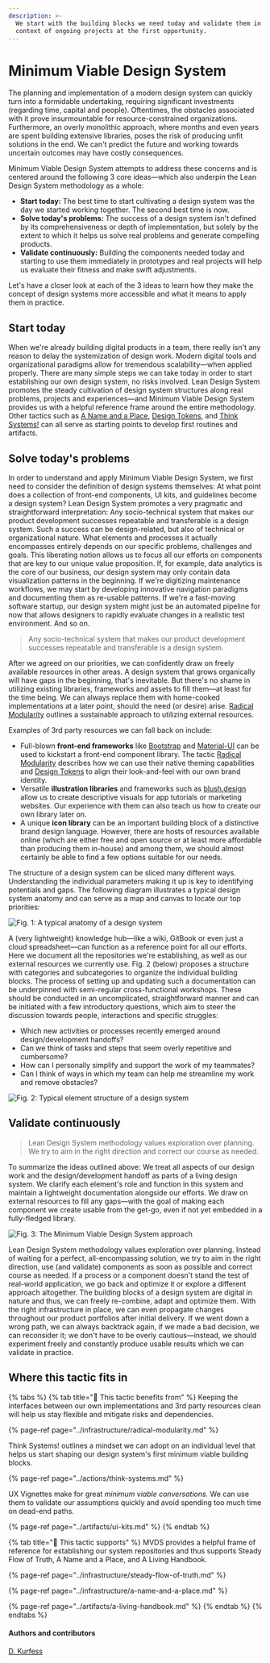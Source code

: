 ```yaml
---
description: >-
  We start with the building blocks we need today and validate them in the the
  context of ongoing projects at the first opportunity.
---
```


# Minimum Viable Design System

The planning and implementation of a modern design system can quickly turn into a formidable undertaking, requiring significant investments \(regarding time, capital and people\). Oftentimes, the obstacles associated with it prove insurmountable for resource-constrained organizations. Furthermore, an overly monolithic approach, where months and even years are spent building extensive libraries, poses the risk of producing unfit solutions in the end. We can't predict the future and working towards uncertain outcomes may have costly consequences.

Minimum Viable Design System attempts to address these concerns and is centered around the following 3 core ideas—which also underpin the Lean Design System methodology as a whole:

* **Start today:** The best time to start cultivating a design system was the day we started working together. The second best time is now.
* **Solve today's problems:** The success of a design system isn't defined by its comprehensiveness or depth of implementation, but solely by the extent to which it helps us solve real problems and generate compelling products.
* **Validate continuously:** Building the components needed today and starting to use them immediately in prototypes and real projects will help us evaluate their fitness and make swift adjustments.

Let's have a closer look at each of the 3 ideas to learn how they make the concept of design systems more accessible and what it means to apply them in practice.

## Start today

When we're already building digital products in a team, there really isn't any reason to delay the systemization of design work. Modern digital tools and organizational paradigms allow for tremendous scalability—when applied properly. There are many simple steps we can take today in order to start establishing our own design system, no risks involved. Lean Design System promotes the steady cultivation of design system structures along real problems, projects and experiences—and Minimum Viable Design System provides us with a helpful reference frame around the entire methodology. Other tactics such as [A Name and a Place](../infrastructure/a-name-and-a-place.md), [Design Tokens,](../artifacts/design-tokens.md) and [Think Systems!](../actions/think-systems.md) can all serve as starting points to develop first routines and artifacts.

## Solve today's problems

In order to understand and apply Minimum Viable Design System, we first need to consider the definition of design systems themselves: At what point does a collection of front-end components, UI kits, and guidelines become a design system? Lean Design System promotes a very pragmatic and straightforward interpretation: Any socio-technical system that makes our product development successes repeatable and transferable is a design system. Such a success can be design-related, but also of technical or organizational nature. What elements and processes it actually encompasses entirely depends on our specific problems, challenges and goals. This liberating notion allows us to focus all our efforts on components that are key to our unique value proposition. If, for example, data analytics is the core of our business, our design system may only contain data visualization patterns in the beginning. If we're digitizing maintenance workflows, we may start by developing innovative navigation paradigms and documenting them as re-usable patterns. If we're a fast-moving software startup, our design system might just be an automated pipeline for now that allows designers to rapidly evaluate changes in a realistic test environment. And so on.

> Any socio-technical system that makes our product development successes repeatable and transferable is a design system.

After we agreed on our priorities, we can confidently draw on freely available resources in other areas. A design system that grows organically will have gaps in the beginning, that's inevitable. But there's no shame in utilizing existing libraries, frameworks and assets to fill them—at least for the time being. We can always replace them with home-cooked implementations at a later point, should the need \(or desire\) arise. [Radical Modularity](../infrastructure/radical-modularity.md) outlines a sustainable approach to utilizing external resources.

Examples of 3rd party resources we can fall back on include:

* Full-blown **front-end frameworks** like [Bootstrap](https://getbootstrap.com/) and [Material-UI](https://material-ui.com/) can be used to kickstart a front-end component library. The tactic [Radical Modularity](../infrastructure/radical-modularity.md) describes how we can use their native theming capabilities and [Design Tokens](../artifacts/design-tokens.md) to align their look-and-feel with our own brand identity.
* Versatile **illustration libraries** and frameworks such as [blush.design](https://blush.design/) allow us to create descriptive visuals for app tutorials or marketing websites. Our experience with them can also teach us how to create our own library later on.
* A unique **icon library** can be an important building block of a distinctive brand design language. However, there are hosts of resources available online \(which are either free and open source or at least more affordable than producing them in-house\) and among them, we should almost certainly be able to find a few options suitable for our needs.

The structure of a design system can be sliced many different ways. Understanding the individual parameters making it up is key to identifying potentials and gaps. The following diagram illustrates a typical design system anatomy and can serve as a map and canvas to locate our top priorities: 

![Fig. 1: A typical anatomy of a design system](../../.gitbook/assets/fig_anatomy.svg)

A \(very lightweight\) knowledge hub—like a wiki, GitBook or even just a cloud spreadsheet—can function as a reference point for all our efforts. Here we document all the repositories we're establishing, as well as our external resources we currently use. Fig. 2 \(below\) proposes a structure with categories and subcategories to organize the individual building blocks. The process of setting up and updating such a documentation can be underpinned with semi-regular cross-functional workshops. These should be conducted in an uncomplicated, straightforward manner and can be initiated with a few introductory questions, which aim to steer the discussion towards people, interactions and specific struggles:

* Which new activities or processes recently emerged around design/development handoffs?
* Can we think of tasks and steps that seem overly repetitive and cumbersome?
* How can I personally simplify and support the work of my teammates?
* Can I think of ways in which my team can help me streamline my work and remove obstacles?

![Fig. 2: Typical element structure of a design system](../../.gitbook/assets/fig_elements.svg)

## Validate continuously

> Lean Design System methodology values exploration over planning. We try to aim in the right direction and correct our course as needed.

To summarize the ideas outlined above: We treat all aspects of our design work and the design/development handoff as parts of a living design system. We clarify each element's role and function in this system and maintain a lightweight documentation alongside our efforts. We draw on external resources to fill any gaps—with the goal of making each component we create usable from the get-go, even if not yet embedded in a fully-fledged library.

![Fig. 3: The Minimum Viable Design System approach](../../.gitbook/assets/fig_mvds.svg)

Lean Design System methodology values exploration over planning. Instead of waiting for a perfect, all-encompassing solution, we try to aim in the right direction, use \(and validate\) components as soon as possible and correct course as needed. If a process or a component doesn't stand the test of real-world application, we go back and optimize it or explore a different approach altogether. The building blocks of a design system are digital in nature and thus, we can freely re-combine, adapt and optimize them. With the right infrastructure in place, we can even propagate changes throughout our product portfolios after initial delivery. If we went down a wrong path, we can always backtrack again, if we made a bad decision, we can reconsider it; we don't have to be overly cautious—instead, we should experiment freely and constantly produce usable results which we can validate in practice.

## Where this tactic fits in

{% tabs %}
{% tab title="🙏  This tactic benefits from" %}
Keeping the interfaces between our own implementations and 3rd party resources clean will help us stay flexible and mitigate risks and dependencies.

{% page-ref page="../infrastructure/radical-modularity.md" %}

Think Systems! outlines a mindset we can adopt on an individual level that helps us start shaping our design system's first minimum viable building blocks.

{% page-ref page="../actions/think-systems.md" %}

UX Vignettes make for great _minimum viable conversations._ We can use them to validate our assumptions quickly and avoid spending too much time on dead-end paths.

{% page-ref page="../artifacts/ui-kits.md" %}
{% endtab %}

{% tab title="💪  This tactic supports" %}
MVDS provides a helpful frame of reference for establishing our system repositories and thus supports Steady Flow of Truth, A Name and a Place, and A Living Handbook.

{% page-ref page="../infrastructure/steady-flow-of-truth.md" %}

{% page-ref page="../infrastructure/a-name-and-a-place.md" %}

{% page-ref page="../artifacts/a-living-handbook.md" %}
{% endtab %}
{% endtabs %}

#### Authors and contributors

[D. Kurfess](https://twitter.com/1corn)

